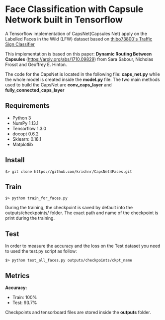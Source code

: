 # Face Classification with Capsule Network built in Tensorflow

A Tensorflow implementation of CapsNet(Capsules Net) apply on the Labelled Faces in the Wild (LFW) dataset based on [thibo73800's Traffic Sign Classifier](https://github.com/thibo73800/capsnet-traffic-sign-classifier)

This implementation is based on this paper: <b>Dynamic Routing Between Capsules</b> (https://arxiv.org/abs/1710.09829) from Sara Sabour, Nicholas Frosst and Geoffrey E. Hinton.

The code for the CapsNet is located in the following file: <b>caps_net.py</b> while the whole model is created inside the <b>model.py</b> file. The two main methods used to build the CapsNet are  <b>conv_caps_layer</b> and <b>fully_connected_caps_layer</b>


## Requirements
- Python 3
- NumPy 1.13.1
- Tensorflow 1.3.0
- docopt 0.6.2
- Sklearn: 0.18.1
- Matplotlib

## Install

    $> git clone https://github.com/krishnr/CapsNet4Faces.git
   
## Train

    $> python train_for_faces.py

During the training, the checkpoint is saved by default into the outputs/checkpoints/ folder. The exact path and name of the checkpoint is print during the training.

## Test

In order to measure the accuracy and the loss on the Test dataset you need to used the test.py script as follow:

    $> python test_all_faces.py outputs/checkpoints/ckpt_name

## Metrics

<b>Accuracy: </b>
<ul>
    <li>Train: 100%</li>
    <li>Test: 93.7%</li>
</ul>

Checkpoints and tensorboard files are stored inside the <b>outputs</b> folder.



